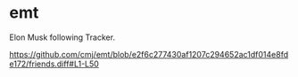 # emt
Elon Musk following Tracker.

https://github.com/cmj/emt/blob/e2f6c277430af1207c294652ac1df014e8fde172/friends.diff#L1-L50
